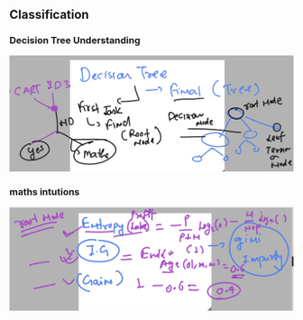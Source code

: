 ## Classification 

### Decision Tree Understanding 

<img src="des1.png">

### maths intutions 

<img src="mathi.png">



